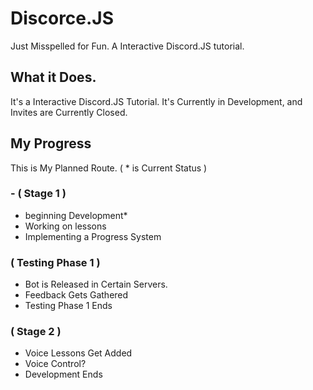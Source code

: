 # Discorce.JS
Just Misspelled for Fun. A Interactive Discord.JS tutorial.

## What it Does.
It's a Interactive Discord.JS Tutorial.
It's Currently in Development, and Invites are Currently Closed.

## My Progress
This is My Planned Route.
( * is Current Status )

### - ( Stage 1 )
- beginning Development*
- Working on lessons
- Implementing a Progress System
### ( Testing Phase 1 )
- Bot is Released in Certain Servers.
- Feedback Gets Gathered
- Testing Phase 1 Ends
### ( Stage 2 )
- Voice Lessons Get Added
- Voice Control?
- Development Ends
